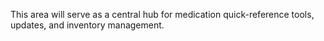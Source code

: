 This area will serve as a central hub for medication quick-reference tools, updates, and inventory management.
